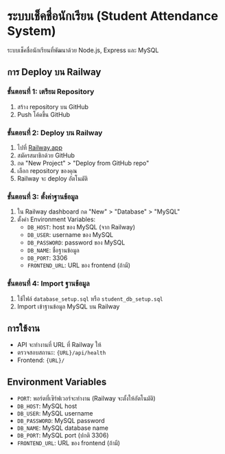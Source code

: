 # ระบบเช็คชื่อนักเรียน (Student Attendance System)

ระบบเช็คชื่อนักเรียนที่พัฒนาด้วย Node.js, Express และ MySQL

## การ Deploy บน Railway

### ขั้นตอนที่ 1: เตรียม Repository
1. สร้าง repository บน GitHub
2. Push โค้ดขึ้น GitHub

### ขั้นตอนที่ 2: Deploy บน Railway
1. ไปที่ [Railway.app](https://railway.app)
2. สมัครสมาชิกด้วย GitHub
3. กด "New Project" > "Deploy from GitHub repo"
4. เลือก repository ของคุณ
5. Railway จะ deploy อัตโนมัติ

### ขั้นตอนที่ 3: ตั้งค่าฐานข้อมูล
1. ใน Railway dashboard กด "New" > "Database" > "MySQL"
2. ตั้งค่า Environment Variables:
   - `DB_HOST`: host ของ MySQL (จาก Railway)
   - `DB_USER`: username ของ MySQL
   - `DB_PASSWORD`: password ของ MySQL
   - `DB_NAME`: ชื่อฐานข้อมูล
   - `DB_PORT`: 3306
   - `FRONTEND_URL`: URL ของ frontend (ถ้ามี)

### ขั้นตอนที่ 4: Import ฐานข้อมูล
1. ใช้ไฟล์ `database_setup.sql` หรือ `student_db_setup.sql`
2. Import เข้าฐานข้อมูล MySQL บน Railway

## การใช้งาน
- API จะทำงานที่ URL ที่ Railway ให้
- ตรวจสอบสถานะ: `{URL}/api/health`
- Frontend: `{URL}/`

## Environment Variables
- `PORT`: พอร์ตที่เซิร์ฟเวอร์จะทำงาน (Railway จะตั้งให้อัตโนมัติ)
- `DB_HOST`: MySQL host
- `DB_USER`: MySQL username
- `DB_PASSWORD`: MySQL password
- `DB_NAME`: MySQL database name
- `DB_PORT`: MySQL port (ปกติ 3306)
- `FRONTEND_URL`: URL ของ frontend (ถ้ามี) 